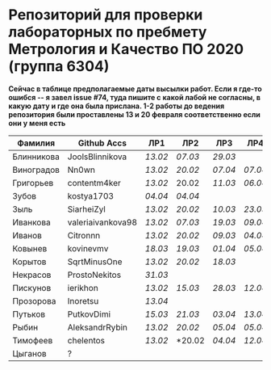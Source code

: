 # Репозиторий для проверки лабораторных по пребмету Метрология и Качество ПО 2020 (группа 6304)

**Сейчас в таблице предполагаемые даты высылки работ. Если я где-то ошибся -- я завел issue #74, туда пишите с какой лабой не согласны, в какую дату и где она была прислана. 1-2 работы до ведения репозитория были проставлены 13 и 20 февраля соответственно если они у меня есть**

| Фамилия    |   Github Accs    |  ЛР1  |  ЛР2  |  ЛР3  |  ЛР4  |  ЛР5  |  ЛР6  |
| ---------- | ---------------- | ----- | ----- | ----- | ----- | ----- | ----- |
| Блинникова | JoolsBlinnikova  |*13.02*|*07.03*|*29.03*|       |*25.03*|*13.04*|
| Виноградов | Nn0wn            |*13.02*|*20.02*|*07.04*|*07.04*|*07.04*|*07.04*|
| Григорьев  | contentm4ker     |*13.02*| 20.02 |*11.03*|*06.04*|*22.03*|*30.03*|
| Зубов      | kostya1703       |*04.04*|*04.04*|       |       |       |       |
| Зыль       | SiarheiZyl       |*13.02*|*20.02*|*10.03*|*23.03*|*26.03*|*30.03*|
| Иванкова   | valeriaivankova98|*13.02*|*07.03*|*19.03*|*09.04*|*21.03*|*04.04*|
| Иванов     | Citronnn         |*13.02*|*20.02*|*09.03*|*04.04*|*18.03*|*25*03*|
| Ковынев    | kovinevmv        |*18.03*|*19.03*|*01.04*|*05.04*|*01.04*|*01.04*|
| Корытов    | SqrtMinusOne     |*13.02*|*20.02*|*18.03*|       |*29.03*|*30.03*|
| Некрасов   | ProstoNekitos    |*31.03*|       |       |       |       |       |
| Пискунов   | ierikhon         |*13.02*|*15.03*|*28.03*|*12.04*|*28.03*|*05.04*|
| Прозорова  | Inoretsu         |*13.04*|       |       |       |       |       |
| Путьков    | PutkovDimi       |*15.03*|*21.03*|*03.04*|*13.04*|*03.04*|*03.04*|
| Рыбин      | AleksandrRybin   |*13.02*|*20.02*|*05.04*|*05.04*|*07.04*|*12.04*|
| Тимофеев   | chelentos        |*13.02*|*20.02 |*04.04*|*12.04*|       |       |
| Цыганов    |       ?          |       |       |       |       |       |       |
